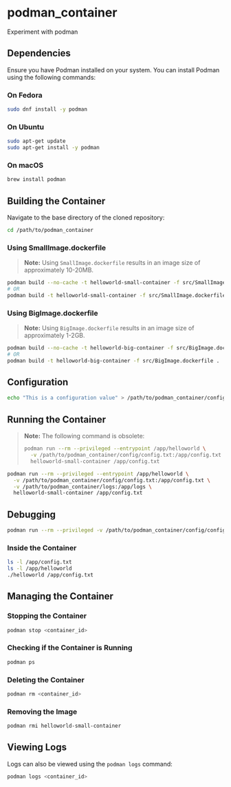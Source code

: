 # podman_container
Experiment with podman

## Dependencies
Ensure you have Podman installed on your system. You can install Podman using the following commands:

### On Fedora
```sh
sudo dnf install -y podman
```

### On Ubuntu
```sh
sudo apt-get update
sudo apt-get install -y podman
```

### On macOS
```sh
brew install podman
```

## Building the Container

Navigate to the base directory of the cloned repository:
```sh
cd /path/to/podman_container
```

### Using SmallImage.dockerfile
> **Note:** Using `SmallImage.dockerfile` results in an image size of approximately 10-20MB.
```sh
podman build --no-cache -t helloworld-small-container -f src/SmallImage.dockerfile .
# OR
podman build -t helloworld-small-container -f src/SmallImage.dockerfile .
```

### Using BigImage.dockerfile
> **Note:** Using `BigImage.dockerfile` results in an image size of approximately 1-2GB.
```sh
podman build --no-cache -t helloworld-big-container -f src/BigImage.dockerfile .
# OR
podman build -t helloworld-big-container -f src/BigImage.dockerfile .
```

## Configuration
```sh
echo "This is a configuration value" > /path/to/podman_container/config/config.txt
```

## Running the Container

> **Note:** The following command is obsolete:
> ```sh
> podman run --rm --privileged --entrypoint /app/helloworld \
>   -v /path/to/podman_container/config/config.txt:/app/config.txt \
>   helloworld-small-container /app/config.txt
> ```

```sh
podman run --rm --privileged --entrypoint /app/helloworld \
  -v /path/to/podman_container/config/config.txt:/app/config.txt \
  -v /path/to/podman_container/logs:/app/logs \
  helloworld-small-container /app/config.txt
```

## Debugging
```sh
podman run --rm --privileged -v /path/to/podman_container/config/config.txt:/app/config.txt -it helloworld-small-container sh
```

### Inside the Container
```sh
ls -l /app/config.txt
ls -l /app/helloworld
./helloworld /app/config.txt
```

## Managing the Container

### Stopping the Container
```sh
podman stop <container_id>
```

### Checking if the Container is Running
```sh
podman ps
```

### Deleting the Container
```sh
podman rm <container_id>
```

### Removing the Image
```sh
podman rmi helloworld-small-container
```

## Viewing Logs
Logs can also be viewed using the `podman logs` command:
```sh
podman logs <container_id>
```
